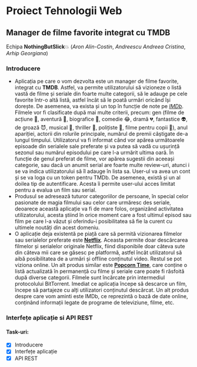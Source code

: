 # Proiect Tehnologii Web
## Manager de filme favorite integrat cu TMDB
Echipa **NothingButSlick**:boom:
(*Aron Alin-Costin*, 
*Andreescu Andreea Cristina*, 
*Arhip Georgiana*)
### Introducere
* Aplicația pe care o vom dezvolta este un manager de filme favorite, integrat cu **TMDB**. Astfel, va permite utilizatorului să vizioneze o listă vastă de filme și seriale din foarte multe categorii, să le adauge pe cele favorite într-o altă listă, astfel încât să le poată urmări oricând își dorește. De asemenea, va exista și un top în funcție de note pe [*IMDb*](https://www.imdb.com/). Filmele vor fi clasificate după mai multe criterii, precum: gen (filme de acțiune :red_car:, aventură :runner:, biografice :older_man:, comedie :joy:, dramă :broken_heart:, fantastice :alien:, de groază :smiling_imp:, musical :dancer:, thriller :ghost:, polițiste :cop:, filme pentru copii :baby:), anul apariției, actorii din rolurile principale, numărul de premii câștigate de-a lungul timpului. Utilizatorul va fi informat când vor apărea următoarele episoade din serialele sale preferate și va putea să vadă cu ușurință sezonul sau numărul episodului pe care l-a urmărit ultima oară. În funcție de genul preferat de filme, vor apărea sugestii din aceeași categorie, sau dacă un anumit serial are foarte multe review-uri, atunci  i se va indica utilizatorului să îl adauge în lista sa. User-ul va avea un cont și se va loga cu un token pentru TMDb. De asemenea, există și un al doilea tip de autentificare. Acesta îi permite user-ului acces limitat pentru a evalua un film sau serial.
* Produsul se adresează tuturor categoriilor de persoane, în special celor pasionate de magia filmului sau celor care urmăresc des seriale, deoarece această aplicație va fi de mare folos, organizând activitatea utilizatorului, acesta știind în orice moment care a fost ultimul episod sau film pe care l-a văzut și oferindu-i posibilitatea să fie la curent cu ultimele noutăți din acest domeniu.
* O aplicație deja existentă pe piață  care să permită vizionarea filmelor sau serialelor preferate este [**Netflix**](https://www.netflix.com/ro-en/). Aceasta permite doar descărcarea filmelor și serialelor originale Netflix, fiind disponibile doar câteva sute din câteva mii care se găsesc  pe platformă,  astfel încât utilizatorul să aibă posibilitatea de a urmări și offline conținutul video. Restul se pot viziona online. Un alt produs similar este [**Popcorn Time**](https://popcorn-time.to/), care conține o listă actualizată în permanență cu filme și seriale care poate fi răsfoită după diverse categorii. Filmele sunt încărcate prin intermediul protocolului BitTorrent. Imediat ce aplicația începe să descarce un film, începe să partajeze cu alți utilizatori conținutul descărcat. Un alt produs despre care vom aminti este IMDb, ce reprezintă o bază de date online, conținând informații legate de programe de televiziune, filme, etc.
### Interfețe aplicație si API REST

#### Task-uri:
- [x] Introducere
- [x] Interfețe aplicație
- [x] API REST
